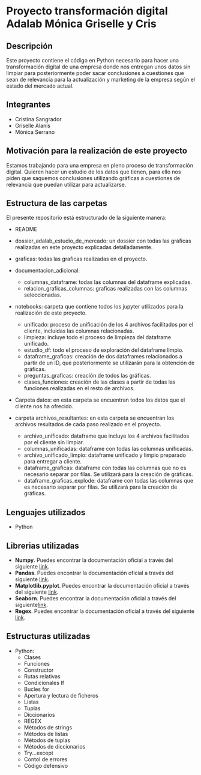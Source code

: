 # Proyecto transformación digital Adalab Mónica Griselle y Cris

## Descripción
Este proyecto contiene el código en Python necesario para hacer una transformación digital de una empresa donde nos entregan unos datos sin limpiar para posteriormente poder sacar conclusiones a cuestiones que sean de relevancia para la actualización y marketing de la empresa según el estado del mercado actual.


## Integrantes
* Cristina Sangrador
* Griselle Alanís
* Mónica Serrano 

## Motivación para la realización de este proyecto

 Estamos trabajando para una empresa en pleno proceso de transformación digital. Quieren hacer un estudio de los datos que tienen, para ello nos piden que saquemos conclusiones utilizando gráficas a cuestiones de relevancia que puedan utilizar para actualizarse.

## Estructura de las carpetas 

 El presente repositorio está estructurado de la siguiente manera:

 - README
 
 - dossier_adalab_estudio_de_mercado: un dossier con todas las gráficas realizadas en este proyecto explicadas detalladamente.

 - graficas: todas las graficas realizadas en el proyecto.

 - documentacion_adicional:
   * columnas_dataframe: todas las columnas del dataframe explicadas.
   * relacion_graficas_columnas: graficas realizadas con las columnas seleccionadas.

 - notebooks: carpeta que contiene todos los jupyter utilizados para la realización de este proyecto.
    * unificado: proceso de unificación de los 4 archivos facilitados por el cliente, incluidas las columnas relacionadas.
    * limpieza: incluye todo el proceso de limpieza del dataframe unificado.
    * estudio_df: todo el proceso de exploración del dataframe limpio.
    * dataframe_graficas: creación de dos dataframes relacionados a partir de un ID, que posteriormente se utilizarán para la obtención de gráficas.
    * preguntas_graficas: creación de todos las gráficas.
    * clases_funciones: creación de las clases a partir de todas las funciones realizadas en el resto de archivos.

 - Carpeta datos: en esta carpeta se encuentran todos los datos que el cliente nos ha ofrecido.

 - carpeta archivos_resultantes: en esta carpeta se encuentran los archivos resultados de cada paso realizado en el proyecto.
    * archivo_unificado: dataframe que incluye los 4 archivos facilitados por el cliente sin limpiar.
    * columnas_unificadas: dataframe con todas las columnas unificadas.
    * archivo_unificado_limpio: dataframe unificado y limpio preparado para entregar a cliente.
    * dataframe_graficas: dataframe con todas las columnas que no es necesario separar por filas. Se utilizará para la creación de gráficas.
    * dataframe_graficas_explode: dataframe con todas las columnas que es necesario separar por filas. Se utilizará para la creación de gráficas.


## Lenguajes utilizados
* Python

## Librerias utilizadas

* **Numpy**. Puedes encontrar la documentación oficial a través del siguiente [link](https://numpy.org/doc/stable/user/).
* **Pandas**. Puedes encontrar la documentación oficial a través del siguiente [link](https://pandas.pydata.org/docs/user_guide/index.html).
* **Matplotlib.pyplot**. Puedes encontrar la documentación oficial a través del siguiente [link](https://matplotlib.org/stable/users/index.html).
* **Seaborn**. Puedes encontrar la documentación oficial a través del siguiente[link](https://seaborn.pydata.org/tutorial.html).
* **Regex**. Puedes encontrar la documentación oficial a través del siguiente [link](https://docs.python.org/3/library/re.html).

## Estructuras utilizadas
* Python:
    * Clases
    * Funciones
    * Constructor
    * Rutas relativas
    * Condicionales If
    * Bucles for
    * Apertura y lectura de ficheros
    * Listas
    * Tuplas
    * Diccionarios
    * REGEX
    * Métodos de strings
    * Métodos de listas
    * Métodos de tuplas
    * Métodos de diccionarios
    * Try...except
    * Contol de errores
    * Código defensivo
